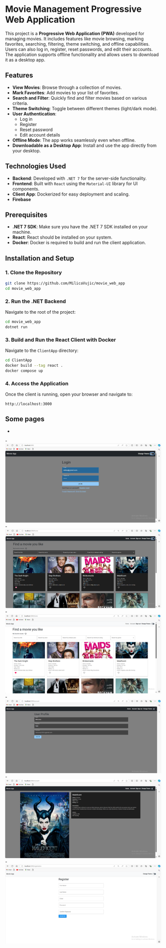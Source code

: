
# Movie Management Progressive Web Application

This project is a **Progressive Web Application (PWA)** developed for managing movies. It includes features like movie browsing, marking favorites, searching, filtering, theme switching, and offline capabilities. Users can also log in, register, reset passwords, and edit their accounts. The application supports offline functionality and allows users to download it as a desktop app.

## Features

- **View Movies**: Browse through a collection of movies.
- **Mark Favorites**: Add movies to your list of favorites.
- **Search and Filter**: Quickly find and filter movies based on various criteria.
- **Theme Switching**: Toggle between different themes (light/dark mode).
- **User Authentication**: 
  - Log in
  - Register
  - Reset password
  - Edit account details
- **Offline Mode**: The app works seamlessly even when offline.
- **Downloadable as a Desktop App**: Install and use the app directly from your desktop.

## Technologies Used

- **Backend**: Developed with `.NET 7` for the server-side functionality.
- **Frontend**: Built with `React` using the `Material-UI` library for UI components.
- **Client App**: Dockerized for easy deployment and scaling.
- **Firebase**

## Prerequisites

- **.NET 7 SDK**: Make sure you have the .NET 7 SDK installed on your machine.
- **React**: React should be installed on your system.
- **Docker**: Docker is required to build and run the client application.

## Installation and Setup

### 1. Clone the Repository

```bash
git clone https://github.com/MilicaVujic/movie_web_app
cd movie_web_app
```

### 2. Run the .NET Backend

Navigate to the root of the project:

```bash
cd movie_web_app
dotnet run
```

### 3. Build and Run the React Client with Docker

Navigate to the `ClientApp` directory:

```bash
cd ClientApp
docker build --tag react .
docker compose up
```

### 4. Access the Application

Once the client is running, open your browser and navigate to:

```
http://localhost:3000
```

## Some pages
- 
-![Login page](./logindark.png)
-![home](./homepagedark.png)
-![Home page](./homepagelight.png)
-![profile page](./profiledark.png)
-![details page](./detailsdark.png)
-![register light](./registerlight.png)
